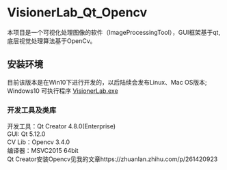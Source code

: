 # VisionerLab_Qt_Opencv
 本项目是一个可视化处理图像的软件（ImageProcessingTool），GUI框架基于qt,底层视觉处理算法基于OpenCv。
 ## 安装环境
 目前该版本是在Win10下进行开发的，以后陆续会发布Linux、Mac OS版本;  
 Windows10 可执行程序 [VisionerLab.exe](https://github.com/cuihangmver/VisionerLab_Qt_Opencv/tree/main/visionerlab-1.0_Windows_x64)
 ### 开发工具及类库
 开发工具：Qt Creator 4.8.0(Enterprise)  
 GUI: Qt 5.12.0  
 CV Lib：Opencv 3.4.0  
 编译器：MSVC2015 64bit  
 Qt Creator安装Opencv见我的文章https://zhuanlan.zhihu.com/p/261420923  
 
